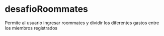 # desafioRoommates
Permite al usuario ingresar roommates y dividir los diferentes gastos entre los miembros registrados
